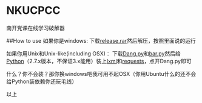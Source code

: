 # NKUCPCC
南开党课在线学习破解器

##How to use
如果你是windows: 下载[release.rar](https://raw.githubusercontent.com/NKUCodingCat/NKUCPCC/master/release.rar)然后解压，按照里面说的运行

如果你用Unix和Unix-like(including OSX)： 下载[Dang.py](https://raw.githubusercontent.com/NKUCodingCat/NKUCPCC/master/Dang.py)和[bar.py](https://raw.githubusercontent.com/NKUCodingCat/NKUCPCC/master/bar.py)然后给[Python](https://www.python.org/downloads/)（2.7.x版本，不保证3.x能用）装上[lxml](http://lxml.de/installation.html)和[requests](http://docs.python-requests.org/en/latest/user/install/#install)，点开Dang.py即可

什么？你不会装？那你换windows吧我可用不起OSX（你用Ubuntu什么的还不会给Python装依赖你还玩毛线）

以上
